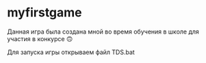 ﻿# myfirstgame
Данная игра была создана мной во время обучения в школе для участия в конкурсе 🙃

Для запуска игры открываем файл TDS.bat
